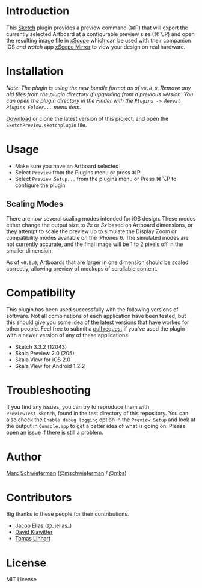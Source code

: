 # Introduction

This [Sketch](http://bohemiancoding.com/sketch) plugin provides a preview
command (⌘P) that will export the currently selected Artboard at a configurable
preview size (⌘⌥P) and open the resulting image file in [xScope](http://xscopeapp.com) which can be used with their companion iOS *and watch* app [xScope Mirror](https://itunes.apple.com/de/app/xscope-mirror/id488819289?l=en&mt=8) to view your design on real hardware.

# Installation

*Note: The plugin is using the new bundle format as of `v0.8.0`. Remove any old
files from the plugin directory if upgrading from a previous version. You can
open the plugin directory in the Finder with the `Plugins -> Reveal Plugins
Folder...` menu item.*

[Download](https://github.com/florianbuerger/sketch-preview/archive/master.zip) or
clone the latest version of this project, and open the
`SketchPreview.sketchplugin` file.

# Usage

* Make sure you have an Artboard selected
* Select `Preview` from the Plugins menu or press ⌘P
* Select `Preview Setup...` from the plugins menu or Press ⌘⌥P to configure the
  plugin

## Scaling Modes

There are now several scaling modes intended for iOS design. These modes either
change the output size to *2x* or *3x* based on Artboard dimensions, or they
attempt to scale the preview up to simulate the Display Zoom or compatibility
modes available on the iPhones 6. The simulated modes are not currently
accurate, and the final image will be 1 to 2 pixels off in the smaller
dimension.

As of `v0.6.0`, Artboards that are larger in one dimension should be scaled
correctly, allowing preview of mockups of scrollable content.

# Compatibility

This plugin has been used successfully with the following versions of software.
Not all combinations of each application have been tested, but this should give
you some idea of the latest versions that have worked for other people. Feel
free to submit a [pull request](https://github.com/marcisme/sketch-preview/compare/)
if you've used the plugin with a newer version of any of these applications.

* Sketch 3.3.2 (12043)
* Skala Preview 2.0 (205)
* Skala View for iOS 2.0
* Skala View for Android 1.2.2

# Troubleshooting

If you find any issues, you can try to reproduce them with `PreviewTest.sketch`,
found in the test directory of this repository. You can also check the `Enable
debug logging` option in the `Preview Setup` and look at the output in
`Console.app` to get a better idea of what is going on. Please open an
[issue](https://github.com/marcisme/sketch-preview/issues/new) if there is still
a problem.

# Author

[Marc Schwieterman](https://github.com/marcisme) ([@mschwieterman](https://twitter.com/mschwieterman) / [@mbs](https://app.net/mbs))

# Contributors

Big thanks to these people for their contributions.

* [Jacob Elias](https://github.com/jelias) ([@\_jelias\_](https://twitter.com/_jelias_))
* [David Klawitter](https://github.com/davidklaw)
* [Tomas Linhart](https://github.com/TomasLinhart)

# License

MIT License
